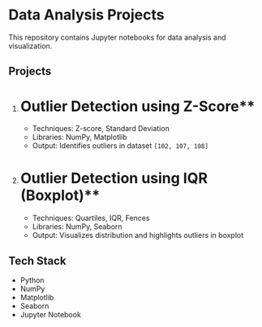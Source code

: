 # Data Analysis Projects

This repository contains Jupyter notebooks for data analysis and visualization.

##  Projects
1. # Outlier Detection using Z-Score**
   - Techniques: Z-score, Standard Deviation
   - Libraries: NumPy, Matplotlib
   - Output: Identifies outliers in dataset `[102, 107, 108]`

2. # Outlier Detection using IQR (Boxplot)**
   - Techniques: Quartiles, IQR, Fences
   - Libraries: NumPy, Seaborn
   - Output: Visualizes distribution and highlights outliers in boxplot

## Tech Stack
- Python
- NumPy
- Matplotlib
- Seaborn
- Jupyter Notebook

